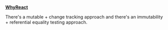 [**WhyReact**](https://gist.github.com/sebmarkbage/a5ef436427437a98408672108df01919) 

There's a mutable + change tracking approach and there's an immutability + referential equality testing approach.

